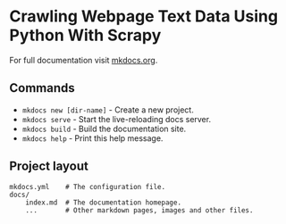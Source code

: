 # Crawling Webpage Text Data Using Python With Scrapy

For full documentation visit [mkdocs.org](https://mkdocs.org).

## Commands

- `mkdocs new [dir-name]` - Create a new project.
- `mkdocs serve` - Start the live-reloading docs server.
- `mkdocs build` - Build the documentation site.
- `mkdocs help` - Print this help message.

## Project layout

```
mkdocs.yml    # The configuration file.
docs/
    index.md  # The documentation homepage.
    ...       # Other markdown pages, images and other files.
```


